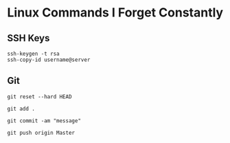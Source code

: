 # Linux Commands I Forget Constantly

## SSH Keys
```
ssh-keygen -t rsa
ssh-copy-id username@server
```

## Git
```
git reset --hard HEAD

git add .

git commit -am "message"

git push origin Master
```
